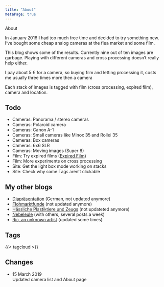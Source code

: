 ```yaml
---
title: "About"
metaPage: true
---
```


About

In January 2016 I had too much free time and decided to try something new. I’ve bought some cheap analog cameras at the flea market and some film.

This blog shows some of the results. Currently nine out of ten images are garbage. Playing with different cameras and cross processing doesn’t really help either.

I pay about 5 € for a camera, so buying film and letting processing it, costs me usually three times more then a camera 

Each stack of images is tagged with film (cross processing, expired film), camera and location.

Todo
----

*   Cameras: Panorama / stereo cameras
*   Cameras: Polaroid camera
*   Cameras: Canon A-1
*   Cameras: Small cameras like Minox 35 and Rollei 35
*   Cameras: Box cameras
*   Cameras: 6x6 SLR
*   Cameras: Moving images (Super 8)
*   Film: Try expired films ([Expired Film](/tagged/Expired%20Film))
*   Film: More experiments on cross processing
*   Site: Get the light box mode working on stacks
*   Site: Check why some Tags aren’t clickable

My other blogs
--------------

*   [Diapräsentation](http://diapraesentation.tumblr.com/) (German, not updated anymore)
*   [Flohmarktfunde](http://flohmarktfunde.tumblr.com/) (not updated anymore)
*   [Hässliche Plastiktiere und Zeugs](http://haesslicheplastiktiereundzeugs.tumblr.com/) (not updateted anymore)
*   [Nebeleule](http://nebeleule.de/) (with others, several posts a week)
*   [Ric, an unknown artist](https://ric-unknownartist.tumblr.com) (updated some times)

Tags
----

{{< tagcloud >}}

Changes
-------

*   15 March 2019  
    Updated camera list and About page
